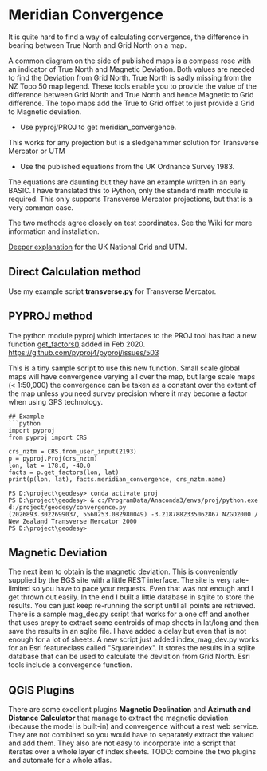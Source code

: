 # Meridian Convergence

It is quite hard to find a way of calculating convergence, the difference in bearing between True North and Grid North on a map.

A common diagram on the side of published maps is a compass rose with an indicator of True North and Magnetic Deviation.
Both values are needed to find the Deviation from Grid North. True North is sadly missing from the NZ Topo 50 map legend.
These tools enable you to provide the value of the difference between Grid North and True North and hence Magnetic to Grid difference.
The topo maps add the True to Grid offset to just provide a Grid to Magnetic deviation.

* Use pyproj/PROJ to get meridian_convergence.

This works for any projection but is a sledgehammer solution for Transverse Mercator or UTM

* Use the published equations from the UK Ordnance Survey 1983.

The equations are daunting but they have an example written in an early BASIC.
I have translated this to Python, only the standard math module is required.
This only supports Transverse Mercator projections, but that is a very common case.


The two methods agree closely on test coordinates. See the Wiki for more information and installation.

[Deeper explanation](http://www.threelittlemaids.co.uk/magdec/explain.html) for the UK National Grid and UTM.

## Direct Calculation method
Use my example script **transverse.py** for Transverse Mercator.

## PYPROJ method
The python module pyproj which interfaces to the PROJ tool has had a new function [get_factors()](https://pyproj4.github.io/pyproj/latest/api/proj.html#pyproj-proj-factors) added in Feb 2020.
https://github.com/pyproj4/pyproj/issues/503

This is a tiny sample script to use this new function. Small scale global maps will have convergence varying all over the map, but large scale maps (< 1:50,000) the convergence can be taken as a constant over the extent of the map unless you need survey precision where it may become a factor when using GPS technology.

```
## Example
```python
import pyproj
from pyproj import CRS

crs_nztm = CRS.from_user_input(2193)
p = pyproj.Proj(crs_nztm)
lon, lat = 178.0, -40.0
facts = p.get_factors(lon, lat)
print(p(lon, lat), facts.meridian_convergence, crs_nztm.name)
```
```
PS D:\project\geodesy> conda activate proj
PS D:\project\geodesy> & c:/ProgramData/Anaconda3/envs/proj/python.exe d:/project/geodesy/convergence.py
(2026893.3022699037, 5560253.082980049) -3.2187882335062867 NZGD2000 / New Zealand Transverse Mercator 2000
PS D:\project\geodesy> 
```

## Magnetic Deviation
The next item to obtain is the magnetic deviation. This is conveniently supplied by the BGS site with a little REST interface. The site is very rate-limited so you have to pace your requests. Even that was not enough and I get thrown out easily. In the end I built a little database in sqlite to store the results. You can just keep re-running the script until all points are retrieved. There is a sample mag_dec.py script that works for a one off and another that uses arcpy to extract some centroids of map sheets in lat/long and then save the results in an sqlite file. I have added a delay but even that is not enough for a lot of sheets.
A new script just added index_mag_dev.py works for an Esri featureclass called "SquareIndex". It stores the results in a sqlite database that can be used to calculate the deviation from Grid North. Esri tools include a convergence function.

## QGIS Plugins
There are some excellent plugins **Magnetic Declination**  and **Azimuth and Distance Calculator** that manage to extract the magnetic deviation (because the model is built-in) and convergence without a rest web service. They are not combined so you would have to separately extract the valued and add them. They also are not easy to incorporate into a script that iterates over a whole layer of index sheets. TODO: combine the two plugins and automate for a whole atlas.
